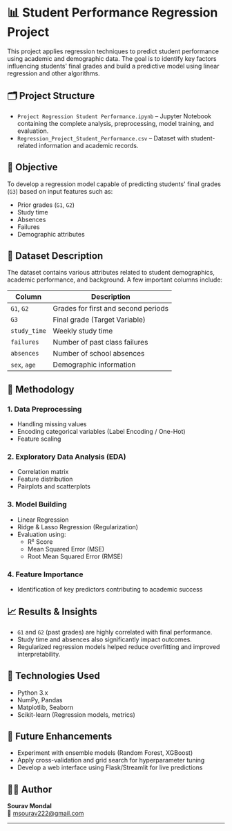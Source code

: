 # 📊 Student Performance Regression Project

This project applies regression techniques to predict student performance using academic and demographic data. The goal is to identify key factors influencing students' final grades and build a predictive model using linear regression and other algorithms.

## 🗂️ Project Structure

- `Project Regression Student Performance.ipynb` – Jupyter Notebook containing the complete analysis, preprocessing, model training, and evaluation.
- `Regression_Project_Student_Performance.csv` – Dataset with student-related information and academic records.

## 🎯 Objective

To develop a regression model capable of predicting students' final grades (`G3`) based on input features such as:

- Prior grades (`G1`, `G2`)
- Study time
- Absences
- Failures
- Demographic attributes

## 🧾 Dataset Description

The dataset contains various attributes related to student demographics, academic performance, and background. A few important columns include:

| Column       | Description                          |
|--------------|--------------------------------------|
| `G1`, `G2`   | Grades for first and second periods   |
| `G3`         | Final grade (Target Variable)         |
| `study_time` | Weekly study time                    |
| `failures`   | Number of past class failures         |
| `absences`   | Number of school absences             |
| `sex`, `age` | Demographic information               |

## 🧪 Methodology

### 1. Data Preprocessing
- Handling missing values
- Encoding categorical variables (Label Encoding / One-Hot)
- Feature scaling

### 2. Exploratory Data Analysis (EDA)
- Correlation matrix
- Feature distribution
- Pairplots and scatterplots

### 3. Model Building
- Linear Regression
- Ridge & Lasso Regression (Regularization)
- Evaluation using:
  - R² Score
  - Mean Squared Error (MSE)
  - Root Mean Squared Error (RMSE)

### 4. Feature Importance
- Identification of key predictors contributing to academic success

## 📈 Results & Insights

- `G1` and `G2` (past grades) are highly correlated with final performance.
- Study time and absences also significantly impact outcomes.
- Regularized regression models helped reduce overfitting and improved interpretability.

## 🧰 Technologies Used

- Python 3.x
- NumPy, Pandas
- Matplotlib, Seaborn
- Scikit-learn (Regression models, metrics)

## 🚀 Future Enhancements

- Experiment with ensemble models (Random Forest, XGBoost)
- Apply cross-validation and grid search for hyperparameter tuning
- Develop a web interface using Flask/Streamlit for live predictions

## 🙋‍♂️ Author

**Sourav Mondal**  
📧 msourav222@gmail.com

---

